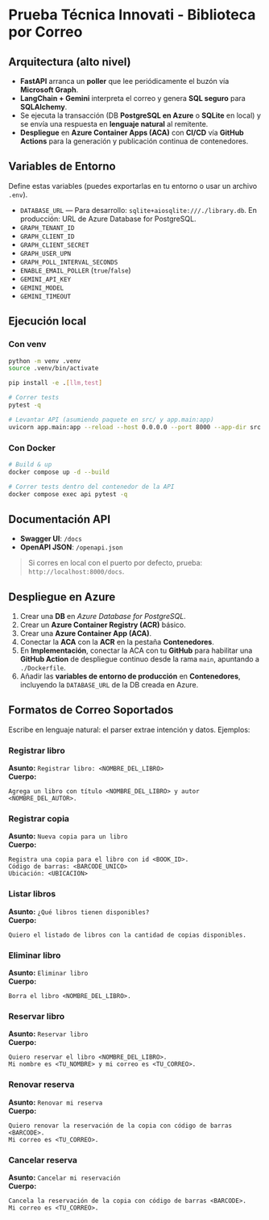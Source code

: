 # Prueba Técnica Innovati - Biblioteca por Correo

## Arquitectura (alto nivel)

- **FastAPI** arranca un **poller** que lee periódicamente el buzón vía **Microsoft Graph**.
- **LangChain + Gemini** interpreta el correo y genera **SQL seguro** para **SQLAlchemy**.
- Se ejecuta la transacción (DB **PostgreSQL en Azure** o **SQLite** en local) y se envía una respuesta en **lenguaje natural** al remitente.
- **Despliegue** en **Azure Container Apps (ACA)** con **CI/CD** vía **GitHub Actions** para la generación y publicación continua de contenedores.

## Variables de Entorno

Define estas variables (puedes exportarlas en tu entorno o usar un archivo `.env`).

- `DATABASE_URL` — Para desarrollo: `sqlite+aiosqlite:///./library.db`. En producción: URL de Azure Database for PostgreSQL.
- `GRAPH_TENANT_ID`
- `GRAPH_CLIENT_ID`
- `GRAPH_CLIENT_SECRET`
- `GRAPH_USER_UPN`
- `GRAPH_POLL_INTERVAL_SECONDS`
- `ENABLE_EMAIL_POLLER` (`true`/`false`)
- `GEMINI_API_KEY`
- `GEMINI_MODEL`
- `GEMINI_TIMEOUT`

## Ejecución local

### Con venv

```bash
python -m venv .venv
source .venv/bin/activate

pip install -e .[llm,test]

# Correr tests
pytest -q

# Levantar API (asumiendo paquete en src/ y app.main:app)
uvicorn app.main:app --reload --host 0.0.0.0 --port 8000 --app-dir src
```

### Con Docker

```bash
# Build & up
docker compose up -d --build

# Correr tests dentro del contenedor de la API
docker compose exec api pytest -q
```

## Documentación API

- **Swagger UI**: `/docs`
- **OpenAPI JSON**: `/openapi.json`

> Si corres en local con el puerto por defecto, prueba: `http://localhost:8000/docs`.

## Despliegue en Azure

1. Crear una **DB** en *Azure Database for PostgreSQL*.
2. Crear un **Azure Container Registry (ACR)** básico.
3. Crear una **Azure Container App (ACA)**.
4. Conectar la **ACA** con la **ACR** en la pestaña **Contenedores**.
5. En **Implementación**, conectar la ACA con tu **GitHub** para habilitar una **GitHub Action** de despliegue continuo desde la rama `main`, apuntando a `./Dockerfile`.
6. Añadir las **variables de entorno de producción** en **Contenedores**, incluyendo la `DATABASE_URL` de la DB creada en Azure.

## Formatos de Correo Soportados

Escribe en lenguaje natural: el parser extrae intención y datos. Ejemplos:

### Registrar libro

**Asunto:** `Registrar libro: <NOMBRE_DEL_LIBRO>`  
**Cuerpo:**
```
Agrega un libro con título <NOMBRE_DEL_LIBRO> y autor <NOMBRE_DEL_AUTOR>.
```

### Registrar copia

**Asunto:** `Nueva copia para un libro`  
**Cuerpo:**
```
Registra una copia para el libro con id <BOOK_ID>.
Código de barras: <BARCODE_UNICO>
Ubicación: <UBICACION>
```

### Listar libros

**Asunto:** `¿Qué libros tienen disponibles?`  
**Cuerpo:**
```
Quiero el listado de libros con la cantidad de copias disponibles.
```

### Eliminar libro

**Asunto:** `Eliminar libro`  
**Cuerpo:**
```
Borra el libro <NOMBRE_DEL_LIBRO>.
```

### Reservar libro

**Asunto:** `Reservar libro`  
**Cuerpo:**
```
Quiero reservar el libro <NOMBRE_DEL_LIBRO>.
Mi nombre es <TU_NOMBRE> y mi correo es <TU_CORREO>.
```

### Renovar reserva

**Asunto:** `Renovar mi reserva`  
**Cuerpo:**
```
Quiero renovar la reservación de la copia con código de barras <BARCODE>.
Mi correo es <TU_CORREO>.
```

### Cancelar reserva

**Asunto:** `Cancelar mi reservación`  
**Cuerpo:**
```
Cancela la reservación de la copia con código de barras <BARCODE>.
Mi correo es <TU_CORREO>.
```
